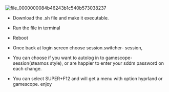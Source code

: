 
![file_0000000084b46243b1c540b573038237](https://github.com/user-attachments/assets/841ae936-6a1b-44db-a29c-abd549c5dbdc)



+ Download the .sh file and make it executable.

+ Run the file in terminal

+ Reboot

+ Once back at login screen choose session.switcher- session,
  
+ You can choose if you want to autolog in to gamescope-session(steamos   style), or are happier to enter your sddm password on each change.
  
+ You can select SUPER+F12 and will get a menu with option hyprland or    gamescope.
enjoy 
